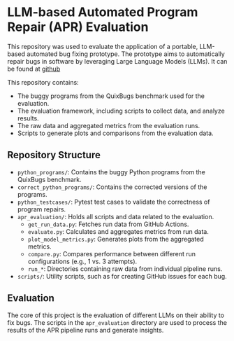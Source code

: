 # LLM-based Automated Program Repair (APR) Evaluation

This repository was used to evaluate the application of a portable, LLM-based automated bug fixing prototype. The prototype aims to automatically repair bugs in software by leveraging Large Language Models (LLMs). It can be found at [github](https://github.com/justingebert/bugfix-ci)

This repository contains:
*   The buggy programs from the QuixBugs benchmark used for the evaluation.
*   The evaluation framework, including scripts to collect data, and analyze results.
*   The raw data and aggregated metrics from the evaluation runs.
*   Scripts to generate plots and comparisons from the evaluation data.

## Repository Structure

-   `python_programs/`: Contains the buggy Python programs from the QuixBugs benchmark.
-   `correct_python_programs/`: Contains the corrected versions of the programs.
-   `python_testcases/`: Pytest test cases to validate the correctness of program repairs.
-   `apr_evaluation/`: Holds all scripts and data related to the evaluation.
    -   `get_run_data.py`: Fetches run data from GitHub Actions.
    -   `evaluate.py`: Calculates and aggregates metrics from run data.
    -   `plot_model_metrics.py`: Generates plots from the aggregated metrics.
    -   `compare.py`: Compares performance between different run configurations (e.g., 1 vs. 3 attempts).
    -   `run_*`: Directories containing raw data from individual pipeline runs.
-   `scripts/`: Utility scripts, such as for creating GitHub issues for each bug.

## Evaluation

The core of this project is the evaluation of different LLMs on their ability to fix bugs. The scripts in the `apr_evaluation` directory are used to process the results of the APR pipeline runs and generate insights.
